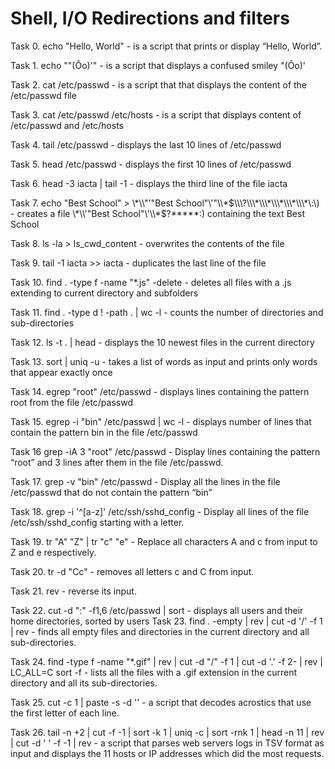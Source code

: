 # Shell, I/O Redirections and filters

Task 0. echo "Hello, World" - is a script that prints or display “Hello, World”.

Task 1. echo "\"(Ôo)'" - is a script that displays a confused smiley "(Ôo)'

Task 2. cat /etc/passwd - is a script that that displays the content of the /etc/passwd file

Task 3. cat /etc/passwd /etc/hosts - is a script that displays content of /etc/passwd and /etc/hosts

Task 4. tail /etc/passwd - displays the last 10 lines of /etc/passwd

Task 5. head /etc/passwd - displays the first 10 lines of /etc/passwd

Task 6. head -3 iacta | tail -1 - displays the third line of the file iacta

Task 7. echo "Best School" > \\\*\\\\"'\"Best School\"\\'"\\\\*$\\\?\\\*\\\*\\\*\\\*\\\*\:\) - creates a file \*\\'"Best School"\'\\*$\?\*\*\*\*\*:) containing the text Best School

Task 8. ls -la > ls_cwd_content - overwrites the contents of the file

Task 9. tail -1 iacta >> iacta - duplicates the last line of the file

Task 10. find . -type f -name "*.js" -delete - deletes all files with a .js extending to current directory and subfolders

Task 11. find . -type d ! -path . | wc -l - counts the number of directories and sub-directories

Task 12. ls -t . | head - displays the 10 newest files in the current directory

Task 13. sort | uniq -u - takes a list of words as input and prints only words that appear exactly once

Task 14. egrep "root" /etc/passwd - displays lines containing the pattern root from the file /etc/passwd

Task 15. egrep -i "bin" /etc/passwd | wc -l - displays number of lines that contain the pattern bin in the file /etc/passwd

Task 16 grep -iA 3 "root" /etc/passwd - Display lines containing the pattern “root” and 3 lines after them in the file /etc/passwd.

Task 17. grep -v "bin" /etc/passwd - Display all the lines in the file /etc/passwd that do not contain the pattern “bin”

Task 18. grep -i '^[a-z]' /etc/ssh/sshd_config - Display all lines of the file /etc/ssh/sshd_config starting with a letter.

Task 19. tr "A" "Z" | tr "c" "e" - Replace all characters A and c from input to Z and e respectively.

Task 20. tr -d "Cc" - removes all letters c and C from input.

Task 21. rev - reverse its input.

Task 22. cut -d ":" -f1,6 /etc/passwd | sort - displays all users and their home directories, sorted by users
Task 23. find . -empty | rev | cut -d '/' -f 1 | rev -  finds all empty files and directories in the current directory and all sub-directories.                                                                                          

Task 24. find -type f -name "*.gif" | rev | cut -d "/" -f 1 | cut -d '.' -f 2- | rev | LC_ALL=C sort -f -  lists all the files with a .gif extension in the current directory and all its sub-directories.

Task 25. cut -c 1 | paste -s -d '' - a script that decodes acrostics that use the first letter of each line.

Task 26. tail -n +2 | cut -f -1 | sort -k 1 | uniq -c | sort -rnk 1 | head -n 11 | rev | cut -d ' ' -f -1 | rev -  a script that parses web servers logs in TSV format as input and displays the 11 hosts or IP addresses which did the most requests. 
